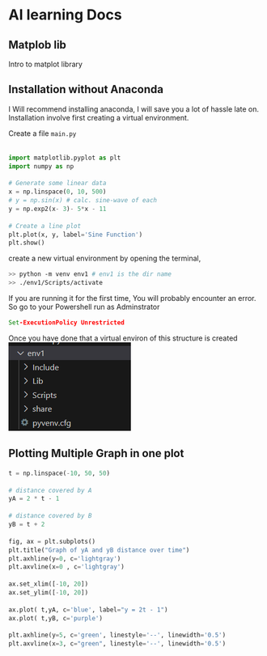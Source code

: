# AI learning Docs

## Matplob lib

Intro to matplot library

## Installation without Anaconda

I Will recommend installing anaconda, I will save you a lot of hassle late on.
Installation involve first creating a virtual environment.

Create a file `main.py`

```py

import matplotlib.pyplot as plt
import numpy as np

# Generate some linear data
x = np.linspace(0, 10, 500)
# y = np.sin(x) # calc. sine-wave of each
y = np.exp2(x- 3)- 5*x - 11

# Create a line plot
plt.plot(x, y, label='Sine Function')
plt.show()
```

create a new virtual environment by opening the terminal,

```bash
>> python -m venv env1 # env1 is the dir name
>> ./env1/Scripts/activate
```

If you are running it for the first time, You will probably encounter an error. So go to your Powershell run as Adminstrator

```cmd
Set-ExecutionPolicy Unrestricted
```
Once you have done that a virtual environ of this structure is created
![alt text](./ai-dev-docs/img/image.png)

## Plotting Multiple Graph in one plot

```python
t = np.linspace(-10, 50, 50)

# distance covered by A
yA = 2 * t - 1

# distance covered by B
yB = t + 2

fig, ax = plt.subplots()
plt.title("Graph of yA and yB distance over time")
plt.axhline(y=0, c='lightgray')
plt.axvline(x=0 , c='lightgray')

ax.set_xlim([-10, 20])
ax.set_ylim([-10, 20])

ax.plot( t,yA, c='blue', label="y = 2t - 1")
ax.plot( t,yB, c='purple')

plt.axhline(y=5, c='green', linestyle='--', linewidth='0.5')
plt.axvline(x=3, c="green", linestyle='--', linewidth='0.5')
```